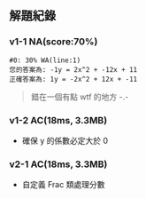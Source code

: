 ## 解題紀錄
### v1-1 NA(score:70%)
```text
#0: 30% WA(line:1)
您的答案為: -1y = 2x^2 + -12x + 11
正確答案為: 1y = -2x^2 + 12x + -11
```

> 錯在一個有點 wtf 的地方 -.-

### v1-2 AC(18ms, 3.3MB)
- 確保 y 的係數必定大於 0

### v2-1 AC(18ms, 3.3MB)
- 自定義 Frac 類處理分數
